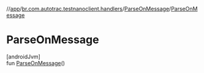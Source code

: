 //[app](../../../index.md)/[br.com.autotrac.testnanoclient.handlers](../index.md)/[ParseOnMessage](index.md)/[ParseOnMessage](-parse-on-message.md)

# ParseOnMessage

[androidJvm]\
fun [ParseOnMessage](-parse-on-message.md)()
